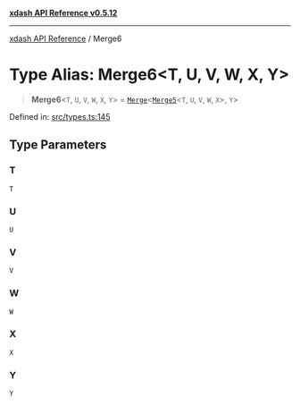 [**xdash API Reference v0.5.12**](index.md)

***

[xdash API Reference](/xdash/api/index.md) / Merge6

# Type Alias: Merge6\<T, U, V, W, X, Y\>

> **Merge6**\<`T`, `U`, `V`, `W`, `X`, `Y`\> = [`Merge`](/xdash/api/TypeAlias.Merge.md)\<[`Merge5`](/xdash/api/TypeAlias.Merge5.md)\<`T`, `U`, `V`, `W`, `X`\>, `Y`\>

Defined in: [src/types.ts:145](https://github.com/shtse8/xdash/blob/ed88c6e7ad3be9e5e1e06776f9ca07ed27d97c13/src/types.ts#L145)

## Type Parameters

### T

`T`

### U

`U`

### V

`V`

### W

`W`

### X

`X`

### Y

`Y`
